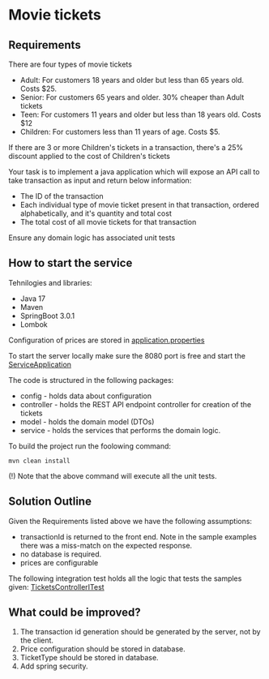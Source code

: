 # Movie tickets

## Requirements

There are four types of movie tickets
* Adult: For customers 18 years and older but less than 65 years old. Costs $25.
* Senior: For customers 65 years and older. 30% cheaper than Adult tickets
* Teen: For customers 11 years and older but less than 18 years old. Costs $12
* Children: For customers less than 11 years of age. Costs $5.

If there are 3 or more Children's tickets in a transaction, there's a 25% discount applied to the cost of Children's tickets

Your task is to implement a java application which will expose an API call to take transaction as input and return below information:
* The ID of the transaction
* Each individual type of movie ticket present in that transaction, ordered alphabetically, and it's quantity and total cost
* The total cost of all movie tickets for that transaction

Ensure any domain logic has associated unit tests

## How to start the service

Tehnilogies and libraries:
- Java 17
- Maven
- SpringBoot 3.0.1
- Lombok

Configuration of prices are stored in [application.properties](src/main/resources/application.properties)

To start the server locally make sure the 8080 port is free and start the [ServiceApplication](src/main/java/com/movie/tickets/ServiceApplication.java)

The code is structured in the following packages:
* config - holds data about configuration
* controller - holds the REST API endpoint controller for creation of the tickets
* model - holds the domain model (DTOs)
* service - holds the services that performs the domain logic.

To build the project run the foolowing command:
```
mvn clean install
```

(!) Note that the above command will execute all the unit tests.
## Solution Outline

Given the Requirements listed above we have the following assumptions:
* transactionId is returned to the front end. Note in the sample examples there was a miss-match on the expected response.
* no database is required.
* prices are configurable

The following integration test holds all the logic that tests the samples given: [TicketsControllerITest](src/test/java/com/movie/tickets/controller/TicketsControllerITest.java)

## What could be improved?

1. The transaction id generation should be generated by the server, not by the client.
2. Price configuration should be stored in database.
3. TicketType should be stored in database.
4. Add spring security.